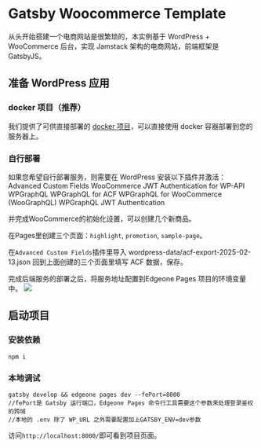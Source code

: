 # Gatsby Woocommerce Template
从头开始搭建一个电商网站是很繁琐的，本实例基于 WordPress + WooCommerce 后台，实现 Jamstack 架构的电商网站，前端框架是 GatsbyJS。

## 准备 WordPress 应用
### docker 项目（推荐）
我们提供了可供直接部署的 [docker 项目](https://github.com/TencentEdgeOne/wp-ecommerce-docker-demo)，可以直接使用 docker 容器部署到您的服务器上。

### 自行部署
如果您希望自行部署服务，则需要在 WordPress 安装以下插件并激活：
Advanced Custom Fields
WooCommerce
JWT Authentication for WP-API
WPGraphQL
WPGraphQL for ACF
WPGraphQL for WooCommerce (WooGraphQL)
WPGraphQL JWT Authentication

并完成WooCommerce的初始化设置，可以创建几个新商品。

在Pages里创建三个页面：`highlight`, `promotion`, `sample-page`。

在`Advanced Custom Fields`插件里导入 wordpress-data/acf-export-2025-02-13.json
回到上面创建的三个页面里填写 ACF 数据，保存。


完成后端服务的部署之后，将服务地址配置到Edgeone Pages 项目的环境变量中。
![](https://cloudcache.tencent-cloud.com/qcloud/ui/static/static_source_business/c55a806a-408a-4149-af14-d59c365c6253.png)

## 启动项目
### 安装依赖
`npm i`

### 本地调试
```
gatsby develop && edgeone pages dev --fePort=8000 
//fePort是 Gatsby 运行端口，Edgeone Pages 命令行工具需要这个参数来处理登录鉴权的跨域
//本地的 .env 除了 WP_URL 之外需要配置加上GATSBY_ENV=dev参数
```
访问`http://localhost:8000/`即可看到项目页面。
